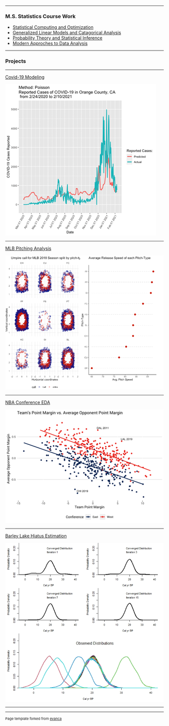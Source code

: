 
---

### M.S. Statistics Course Work

- [Statistical Computing and Optimization](/Math_534.md)
- [Generalized Linear Models and Catagorical Analysis](/Math_536.md)
- [Probability Theory and Statistical Inference](/Math_530.md)
- [Modern Approches to Data Analysis](/Math_437.md)

---

### Projects 

---

[Covid-19 Modeling](/covid_project.md)

<img src="images/orange_animation_02_10.gif?raw=true"/>

---

[MLB Pitching Analysis](/html/Seth_Pitching-Analysis.html)

<img src="images/pitch_type.png?raw=true"/>

---

[NBA Conference EDA](/html/NBA_Exploritory_Data_Analysis.html)

<img src="images/point_margin_plot.png?raw=true"/>

---

[Barley Lake Hiatus Estimation](/barley_lake.md)

<img src="images/barley_lake_convergence_dist_plot.jpeg?raw=true"/>

---




---
<p style="font-size:11px">Page template forked from <a href="https://github.com/evanca/quick-portfolio">evanca</a></p>
<!-- Remove above link if you don't want to attibute -->
